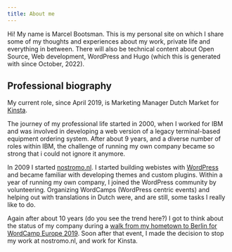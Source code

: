 ```yaml
---
title: About me
---
```

Hi! My name is Marcel Bootsman. This is my personal site on which I share some of my thoughts and experiences about my work, private life and everything in between. There will also be technical content about Open Source, Web development, WordPress and Hugo (which this is generated with since October, 2022).

## Professional biography ##
My current role, since April 2019, is Marketing Manager Dutch Market for [Kinsta](https://kinsta.com/). 

The journey of my professional life started in 2000, when I worked for IBM and was involved in developing a web version of a legacy terminal-based equipment ordering system. After about 9 years, and a diverse number of roles within IBM, the challenge of running my own company became so strong that i could not ignore it anymore. 

In 2009 I started [nostromo.nl](https://nostromo.nl/). I started building webistes with [WordPress](https://wordpress.org) and became familiar with developing themes and custom plugins. Within a year of running my own company, I joined the WordPress community by volunteering. Organizing WordCamps (WordPress centric events) and helping out with translations in Dutch were, and are still, some tasks I really like to do.

Again after about 10 years (do you see the trend here?) I got to think about the status of my company during a [walk from my hometown to Berlin for WordCamp Europe 2019](https://walktowc.eu/). Soon after that event, I made the decision to stop my work at nostromo.nl, and work for Kinsta. 